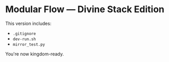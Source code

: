 # Modular Flow — Divine Stack Edition

This version includes:
- `.gitignore`
- `dev-run.sh`
- `mirror_test.py`

You're now kingdom-ready.